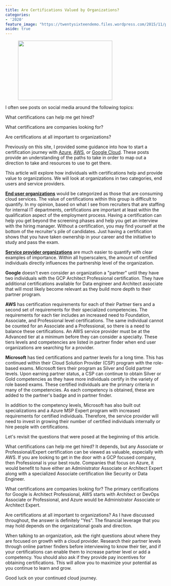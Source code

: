 ```yaml
---
title: Are Certifications Valued by Organizations?
categories:
- '2020'
feature_image: "https://twentysixteendemo.files.wordpress.com/2015/11/post.png"
aside: true
---
```


<!-- wp:image {"id":125,"width":296,"height":187,"sizeSlug":"large"} -->
<figure class="wp-block-image size-large is-resized"><img src="https://captainhyperscaler.files.wordpress.com/2019/10/multi-cloud2.png?w=282" alt="" class="wp-image-125" width="296" height="187"/></figure>
<!-- /wp:image -->

<!-- wp:paragraph -->
<p>I often see posts on social media around the following topics:</p>
<!-- /wp:paragraph -->

<!-- wp:paragraph -->
<p>What certifications can help me get hired?</p>
<!-- /wp:paragraph -->

<!-- wp:paragraph -->
<p>What certifications are companies looking for?</p>
<!-- /wp:paragraph -->

<!-- wp:paragraph -->
<p>Are certifications at all important to organizations?</p>
<!-- /wp:paragraph -->

<!-- wp:paragraph -->
<p>Previously on this site, I provided some guidance into how to start a certification journey with <a rel="noreferrer noopener" aria-label="Azure (opens in a new tab)" href="https://captainhyperscaler.github.io/2020/01/28/where-do-i-start-with-the-cloud-part-1-microsoft-azure/" target="_blank">Azure</a>, <a rel="noreferrer noopener" aria-label="AWS (opens in a new tab)" href="https://captainhyperscaler.github.io/2020/01/29/where-do-i-start-with-the-cloud-part-2-amazon-web-services/" target="_blank">AWS</a>, or <a rel="noreferrer noopener" aria-label="Google Cloud (opens in a new tab)" href="https://captainhyperscaler.github.io/2020/01/30/where-do-i-start-with-the-cloud-part-3-google-cloud-platform/" target="_blank">Google Cloud</a>.   These posts provide an understanding of the paths to take in order to map out a direction to take and resources to use to get there. </p>
<!-- /wp:paragraph -->

<!-- wp:paragraph -->
<p>This article will explore how individuals with certifications help and provide value to organizations. We will look at organizations in two categories, end users and service providers. </p>
<!-- /wp:paragraph -->

<!-- wp:paragraph -->
<p><span style="text-decoration:underline;"><strong>End user organizations</strong></span> would be categorized as those that are consuming cloud services. The value of certifications within this group is difficult to quantify. In my opinion, based on what I see from recruiters that are staffing for internal IT departments, certifications are important at least within the qualification aspect of the employment process. Having a certification can help you get beyond the screening phases and help you get an interview with the hiring manager. Without a certification, you may find yourself at the bottom of the recruiter's pile of candidates. Just having a certification shows that you have taken ownership in your career and the initiative to study and pass the exam. </p>
<!-- /wp:paragraph -->

<!-- wp:paragraph -->
<p><span style="text-decoration:underline;"><strong>Service provider organizations</strong></span> are much easier to quantify with clear examples of importance. Within all hyperscalers, the amount of certified individuals directly influences the partnership level of the organization. </p>
<!-- /wp:paragraph -->

<!-- wp:paragraph -->
<p><strong>Google</strong> doesn't even consider an organization a "partner" until they have two individuals with the GCP Architect Professional certification. They have additional certifications available for Data engineer and Architect associate that will most likely become relevant as they build more depth to their partner program. </p>
<!-- /wp:paragraph -->

<!-- wp:paragraph -->
<p><strong>AWS</strong> has certification requirements for each of their Partner tiers and a second set of requirements for their specialized competencies. The requirements for each tier includes an increased need to Foundation, Associate, and Professional level certifications. The same individual cannot be counted for an Associate and a Professional, so there is a need to balance these certifications. An AWS service provider must be at the Advanced tier at a minimum before they can consider a specialty. These tiers levels and competencies are listed in partner finder when end user organizations are searching for a provider. </p>
<!-- /wp:paragraph -->

<!-- wp:paragraph -->
<p><strong>Microsoft</strong> has tied certifications and partner levels for a long time. This has continued within their Cloud Solution Provider (CSP) program with the role-based exams. Microsoft tiers their program as Silver and Gold partner levels. Upon earning partner status, a CSP can continue to obtain Silver or Gold competencies as they have more individuals certify in the variety of role based exams. These certified individuals are the primary criteria in many of the competencies. As each competency is obtained, these are added to the partner's badge and in partner finder. </p>
<!-- /wp:paragraph -->

<!-- wp:paragraph -->
<p>In addition to the competency levels, Microsoft has also built out specializations and a Azure MSP Expert program with increased requirements for certified individuals. Therefore, the service provider will need to invest in growing their number of certified individuals internally or hire people with certifications. </p>
<!-- /wp:paragraph -->

<!-- wp:paragraph -->
<p>Let's revisit the questions that were posed at the beginning of this article. </p>
<!-- /wp:paragraph -->

<!-- wp:paragraph -->
<p>What certifications can help me get hired?  It depends, but any Associate or Professional/Expert certification can be viewed as valuable, especially with AWS. If you are looking to get in the door with a GCP focused company, then Professional is your best route. Companies that focus on Azure, it would benefit to have either an Administrator Associate or Architect Expert along with a specialized Associate certification like Security or Data Engineer. </p>
<!-- /wp:paragraph -->

<!-- wp:paragraph -->
<p>What certifications are companies looking for?  The primary certifications for Google is Architect Professional, AWS starts with Architect or DevOps Associate or Professional, and Azure would be Administrator Associate or Architect Expert. </p>
<!-- /wp:paragraph -->

<!-- wp:paragraph -->
<p>Are certifications at all important to organizations? As I have discussed throughout, the answer is definitely "Yes". The financial leverage that you may hold depends on the organizational goals and direction. </p>
<!-- /wp:paragraph -->

<!-- wp:paragraph -->
<p>When talking to an organization, ask the right questions about where they are focused on growth with a cloud provider. Research their partner levels through online partner finders before interviewing to know their tier, and if your certifications can enable them to increase partner level or add a competency.  You should also ask if they provide pay incentives for obtaining certifications. This will allow you to maximize your potential as you continue to learn and grow. </p>
<!-- /wp:paragraph -->

<!-- wp:paragraph -->
<p>Good luck on your continued cloud journey. </p>
<!-- /wp:paragraph -->